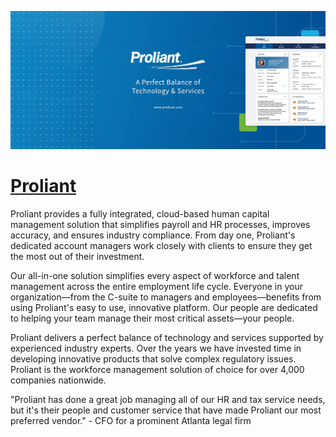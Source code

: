 [![Visit Proliant](imagePreview.jpg)](https://proliant.com)

# [Proliant](https://proliant.com)

Proliant provides a fully integrated, cloud-based human capital management solution that simplifies payroll and HR processes, improves accuracy, and ensures industry compliance. From day one, Proliant's dedicated account managers work closely with clients to ensure they get the most out of their investment.

Our all-in-one solution simplifies every aspect of workforce and talent management across the entire employment life cycle. Everyone in your organization—from the C-suite to managers and employees—benefits from using Proliant's easy to use, innovative platform. Our people are dedicated to helping your team manage their most critical assets—your people.

Proliant delivers a perfect balance of technology and services supported by experienced industry experts. Over the years we have invested time in developing innovative products that solve complex regulatory issues. Proliant is the workforce management solution of choice for over 4,000 companies nationwide.

"Proliant has done a great job managing all of our HR and tax service needs, but it's their people and customer service that have made Proliant our most preferred vendor."  - CFO for a prominent Atlanta legal firm

